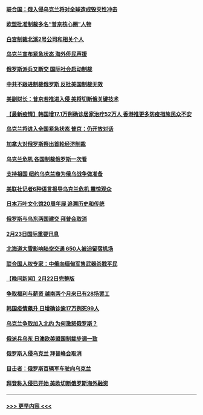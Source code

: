 #### [联合国：俄入侵乌克兰将对全球造成毁灭性冲击](../pages/prog202/a103355748.md?t=02241000) 
#### [欧盟批准制裁多名“普京核心圈”人物](../pages/prog202/a103355554.md?t=02241000) 
#### [白宫制裁北溪2号公司和相关个人](../pages/prog202/a103355708.md?t=02241000) 
#### [乌克兰宣布紧急状态 海外侨民声援](../pages/prog202/a103355616.md?t=02241000) 
#### [俄罗斯派兵又断交 国际社会启动制裁](../pages/prog202/a103355584.md?t=02241000) 
#### [中共不跟进制裁俄罗斯 反批美国制裁无效](../pages/prog202/a103355545.md?t=02241000) 
#### [美副财长：普京若推进入侵 美将切断俄关键技术](../pages/prog202/a103355448.md?t=02241000) 
#### [【最新疫情】韩国增17.1万例确诊居家治疗52万人 香港推更多防疫措施民众不安](../pages/prog202/a103355571.md?t=02241000) 
#### [乌克兰将进入全国紧急状态 普京：仍开放对话](../pages/prog202/a103355491.md?t=02241000) 
#### [加拿大对俄罗斯祭出首轮经济制裁](../pages/prog202/a103355461.md?t=02241000) 
#### [乌克兰危机 各国制裁俄罗斯一次看](../pages/prog202/a103355157.md?t=02241000) 
#### [支持祖国 纽约乌克兰裔为俄乌战争做准备](../pages/prog202/a103355290.md?t=02241000) 
#### [美联社记者6种语言报导乌克兰危机 震惊观众](../pages/prog202/a103355281.md?t=02241000) 
#### [日本万叶文化馆20周年展 追溯历史和传统](../pages/prog202/a103355366.md?t=02241000) 
#### [俄罗斯与乌东两国建交 拜普会取消](../pages/prog202/a103355320.md?t=02241000) 
#### [2月23日国际重要讯息](../pages/prog202/a103355318.md?t=02241000) 
#### [北海道大雪影响陆空交通 650人被迫留宿机场](../pages/prog202/a103355229.md?t=02241000) 
#### [联合国人权专家：中俄向缅甸军售武器杀戮平民](../pages/prog202/a103355205.md?t=02241000) 
#### [【晚间新闻】2月22日完整版](../pages/prog202/a103355048.md?t=02241000) 
#### [争取福利与薪资 越南两个月来已有28场罢工](../pages/prog202/a103355143.md?t=02241000) 
#### [韩国疫情飙升 日增确诊逾17万例死99人](../pages/prog202/a103355141.md?t=02241000) 
#### [乌克兰争取加入北约 为何激怒俄罗斯？](../pages/prog202/a103355123.md?t=02241000) 
#### [俄派兵乌东 日澳欧美盟国制裁步调一致](../pages/prog202/a103354884.md?t=02241000) 
#### [俄罗斯入侵乌克兰 拜普峰会取消](../pages/prog202/a103355077.md?t=02241000) 
#### [目击者：俄罗斯百辆军车驶向乌克兰](../pages/prog202/a103355021.md?t=02241000) 
#### [拜登称入侵已开始 美欧切断俄罗斯海外融资](../pages/prog202/a103354958.md?t=02241000) 

----
#### [ >>> 更早内容 <<< ](../indexes/prog202-earlier.md)
